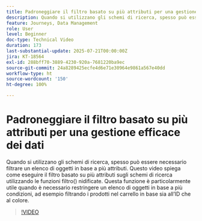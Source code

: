 ```yaml
---
title: Padroneggiare il filtro basato su più attributi per una gestione efficace dei dati
description: Quando si utilizzano gli schemi di ricerca, spesso può essere necessario filtrare un elenco di oggetti in base a più attributi. Questo video spiega come eseguire il filtro basato su più attributi sugli schemi di ricerca utilizzando le funzioni filtro() nidificate. Questa funzione è particolarmente utile quando è necessario restringere un elenco di oggetti in base a più condizioni, ad esempio filtrando i prodotti nel carrello in base sia all’ID che al colore.
feature: Journeys, Data Management
role: User
level: Beginner
doc-type: Technical Video
duration: 173
last-substantial-update: 2025-07-21T00:00:00Z
jira: KT-18564
exl-id: 288bff70-3889-4230-920a-7681220ba9ec
source-git-commit: 24a8289425ecfe4d6e71e30964e9861a567e40dd
workflow-type: ht
source-wordcount: '150'
ht-degree: 100%

---
```


# Padroneggiare il filtro basato su più attributi per una gestione efficace dei dati

Quando si utilizzano gli schemi di ricerca, spesso può essere necessario filtrare un elenco di oggetti in base a più attributi. Questo video spiega come eseguire il filtro basato su più attributi sugli schemi di ricerca utilizzando le funzioni filtro() nidificate. Questa funzione è particolarmente utile quando è necessario restringere un elenco di oggetti in base a più condizioni, ad esempio filtrando i prodotti nel carrello in base sia all’ID che al colore.

>[!VIDEO](https://video.tv.adobe.com/v/3469326/?learn=on&enablevpops&captions=ita)
